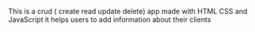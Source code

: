 This is a crud ( create read update delete) app made with 
HTML CSS and JavaScript it helps users to add information about their clients
